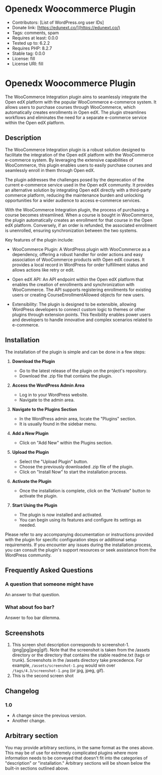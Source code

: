 # Openedx Woocommerce Plugin

- Contributors: [List of WordPress.org user IDs]
- Donate link: [https://edunext.co/](https://edunext.co/)
- Tags: comments, spam
- Requires at least: 0.0.0
- Tested up to: 6.2.2
- Requires PHP: 8.2.7
- Stable tag: 0.0.0
- License: fill
- License URI: fill

# Openedx Woocommerce Plugin

The WooCommerce Integration plugin aims to seamlessly integrate the Open edX platform with the popular WooCommerce e-commerce system. It allows users to purchase courses through WooCommerce, which automatically creates enrollments in Open edX. The plugin streamlines workflows and eliminates the need for a separate e-commerce service within the Open edX platform.

## Description

The WooCommerce Integration plugin is a robust solution designed to facilitate the integration of the Open edX platform with the WooCommerce e-commerce system. By leveraging the extensive capabilities of WooCommerce, this plugin enables users to easily purchase courses and seamlessly enroll in them through Open edX.

The plugin addresses the challenges posed by the deprecation of the current e-commerce service used in the Open edX community. It provides an alternative solution by integrating Open edX directly with a third-party commerce platform, reducing the maintenance burden and unlocking opportunities for a wider audience to access e-commerce services.

With the WooCommerce Integration plugin, the process of purchasing a course becomes streamlined. When a course is bought in WooCommerce, the plugin automatically creates an enrollment for that course in the Open edX platform. Conversely, if an order is refunded, the associated enrollment is unenrolled, ensuring synchronization between the two systems.

Key features of the plugin include:

- WooCommerce Plugin: A WordPress plugin with WooCommerce as a dependency, offering a robust handler for order actions and easy association of WooCommerce products with Open edX courses. It provides a local record in WordPress for order fulfillment status and allows actions like retry or edit.

- Open edX API: An API endpoint within the Open edX platform that enables the creation of enrollments and synchronization with WooCommerce. The API supports registering enrollments for existing users or creating CourseEnrollmentAllowed objects for new users.

- Extensibility: The plugin is designed to be extensible, allowing WordPress developers to connect custom logic to themes or other plugins through extension points. This flexibility enables power users and developers to handle innovative and complex scenarios related to e-commerce.

## Installation

The installation of the plugin is simple and can be done in a few steps:

1. **Download the Plugin**
   - Go to the latest release of the plugin on the project's repository.
   - Download the .zip file that contains the plugin.

2. **Access the WordPress Admin Area**
   - Log in to your WordPress website.
   - Navigate to the admin area.

3. **Navigate to the Plugins Section**
   - In the WordPress admin area, locate the "Plugins" section.
   - It is usually found in the sidebar menu.

4. **Add a New Plugin**
   - Click on "Add New" within the Plugins section.

5. **Upload the Plugin**
   - Select the "Upload Plugin" button.
   - Choose the previously downloaded .zip file of the plugin.
   - Click on "Install Now" to start the installation process.

6. **Activate the Plugin**
   - Once the installation is complete, click on the "Activate" button to activate the plugin.

7. **Start Using the Plugin**
   - The plugin is now installed and activated.
   - You can begin using its features and configure its settings as needed.

Please refer to any accompanying documentation or instructions provided with the plugin for specific configuration steps or additional setup requirements. If you encounter any issues during the installation process, you can consult the plugin's support resources or seek assistance from the WordPress community.

## Frequently Asked Questions

### A question that someone might have

An answer to that question.

### What about foo bar?

Answer to foo bar dilemma.

## Screenshots

1. This screen shot description corresponds to screenshot-1.(png|jpg|jpeg|gif). Note that the screenshot is taken from the /assets directory or the directory that contains the stable readme.txt (tags or trunk). Screenshots in the /assets directory take precedence. For example, `/assets/screenshot-1.png` would win over `/tags/4.3/screenshot-1.png` (or jpg, jpeg, gif).
2. This is the second screen shot

## Changelog

### 1.0
* A change since the previous version.
* Another change.

## Arbitrary section

You may provide arbitrary sections, in the same format as the ones above. This may be of use for extremely complicated plugins where more information needs to be conveyed that doesn't fit into the categories of "description" or "installation." Arbitrary sections will be shown below the built-in sections outlined above.

